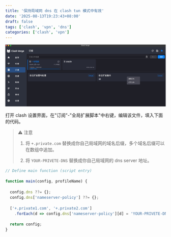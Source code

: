 ```yaml
---
title: '保持局域网 dns 在 clash tun 模式中有效'
date: '2025-08-13T19:23:43+08:00'
draft: false
tags: ['clash', 'vpn', 'dns']
categories: ['clash', 'vpn']
---
```


![](https://raw.githubusercontent.com/zzkrix/blog-images/main/assets/2025-08-13-19-28-07-f2okbr.jpg)

打开 clash 设置界面，在"订阅"-"全局扩展脚本"中右键，编辑该文件，填入下面的代码。

> ⚠️ 注意
>
> 1. 将 `+.private.com` 替换成你自己局域网的域名后缀，多个域名后缀可以在数组中追加。
>
> 2. 将 `YOUR-PRIVETE-DNS` 替换成你自己局域网的 dns server 地址。

```js
// Define main function (script entry)

function main(config, profileName) {

  config.dns ??= {};
  config.dns['nameserver-policy'] ??= {};

  ['+.private1.com', '+.private2.com']
    .forEach(d => config.dns['nameserver-policy'][d] = 'YOUR-PRIVETE-DNS');

  return config;
}
```
